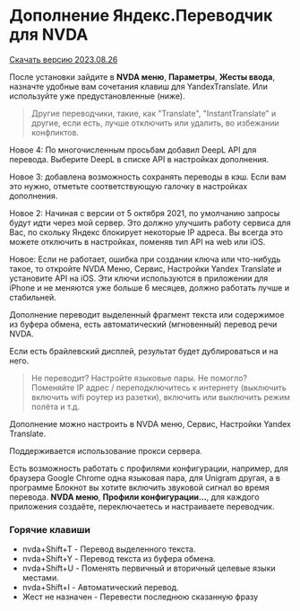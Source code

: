 # Дополнение Яндекс.Переводчик для NVDA

[Скачать версию 2023.08.26](https://github.com/alekssamos/YandexTranslate/releases/latest/download/YandexTranslate-2023.08.26.nvda-addon)

После установки зайдите в **NVDA меню**, **Параметры**, **Жесты ввода**,
назначте удобные вам сочетания клавиш для YandexTranslate. Или используйте уже предустановленные (ниже).

> Другие переводчики, такие, как "Translate", "InstantTranslate" и другие,
> если есть, лучше отключить или удалить, во избежании конфликтов.

Новое 4: По многочисленным просьбам добавил DeepL API для перевода. Выберите DeepL в списке API в настройках дополнения.

Новое 3: добавлена возможность сохранять переводы в кэш. Если вам это нужно, отметьте соответствующую галочку в настройках дополнения.

Новое 2: Начиная с версии от 5 октября 2021,
по умолчанию запросы будут идти через мой сервер.
Это должно улучшить работу сервиса для Вас, по скольку Яндекс блокирует некоторые IP адреса.
Вы всегда это можете отключить в настройках, поменяв тип API на web или iOS.

Новое: Если не работает, ошибка при создании ключа или что-нибудь такое,
то откройте NVDA Меню, Сервис, Настройки Yandex Translate
и установите API на iOS.
Эти ключи используются в приложении для iPhone и не меняются уже больше 6 месяцев,
должно работать лучше и стабильней.

Дополнение переводит выделенный фрагмент текста  или содержимое из буфера обмена, есть автоматический (мгновенный) перевод речи NVDA.

Если  есть брайлевский дисплей, результат будет дублироваться и на него.

> Не переводит? Настройте языковые пары.
> Не помогло?
> Поменяйте IP адрес / переподключитесь к интернету (выключить включить wifi роутер из разетки),
> включить или выключить режим полёта и т.д.

Дополнение можно настроить в NVDA меню, Сервис, Настройки Yandex Translate.

Поддерживается использование прокси сервера.

Есть возможность работать с профилями конфигурации, например, для браузера Google Chrome одна языковая пара, для Unigram другая, а в программе Блокнот вы хотите включить звуковой сигнал во время перевода. **NVDA меню**, **Профили конфигурации...**, для каждого приложения создаёте, переключаетесь и настраиваете переводчик.

### Горячие клавиши
* nvda+Shift+T - Перевод выделенного текста.
* nvda+Shift+Y - Перевод текста из буфера обмена.
* nvda+Shift+U - Поменять первичный и вторичный целевые языки  местами.
* nvda+Shift+I - Автоматический перевод.
* Жест не назначен - Перевести последнюю сказанную фразу
